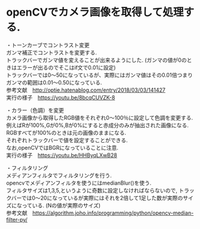 # openCVでカメラ画像を取得して処理する.

・トーンカーブでコントラスト変更  
ガンマ補正でコントラストを変更する.  
トラックバーでガンマ値を変えることが出来るようにした. (ガンマの値が0のときはエラーが出るのでそこはif文で0.01に設定)   
トラックバーでは0～50になっているが、実際にはガンマ値はその0.01倍つまりガンマの範囲は0.01～0.50になっている.  
参考文献　http://optie.hatenablog.com/entry/2018/03/03/141427  
実行の様子　https://youtu.be/8bcqCUVZK-8

・カラー（色調）を変更  
カメラ画像から取得したRGB値をそれぞれ0～100％に設定して色調を変更する.  
例えばRが100%,Gが0%,Bが0%にすると赤成分のみが抽出された画像になる.  
RGBすべてが100%のときは元の画像のままになる.  
それぞれトラックバーで値を設定することができる.  
なお,openCVではBGRになっていることに注意.  
実行の様子　https://youtu.be/HHByqLXwB28

・フィルタリング  
メディアンフィルタでフィルタリングを行う.  
opencvでメディアンフィルタを使うにはmedianBlur()を使う.  
フィルタサイズは1,3,5,というように奇数に設定しなければならないので, トラックバーでは0～20になっているが実際にはそれを2倍して1足した数が実際のサイズになっている. (Nの値が実際のサイズ)  
参考文献　https://algorithm.joho.info/programming/python/opencv-median-filter-py/
